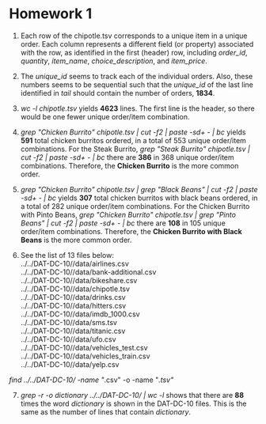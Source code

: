 # Homework 1

1. Each row of the chipotle.tsv corresponds to a unique item in a unique order. Each column represents a different field (or property) associated with the row, as identified in the first (header) row, including *order_id*, *quantity*, *item_name*, *choice_description*, and *item_price*.

2. The *unique_id* seems to track each of the individual orders. Also, these numbers seems to be sequential such that the *unique_id* of the last line identified in *tail* should contain the number of orders, **1834**.

3. *wc -l chipotle.tsv* yields **4623** lines. The first line is the header, so there would be one fewer unique order/item combination.

4. *grep "Chicken Burrito" chipotle.tsv | cut -f2 | paste -sd+ - | bc* yields **591** total chicken burritos ordered, in a total of 553 unique order/item combinations. For the Steak Burrito, *grep "Steak Burrito" chipotle.tsv | cut -f2 | paste -sd+ - | bc* there are **386** in 368 unique order/item combinations. Therefore, the **Chicken Burrito** is the more common order. 

5. *grep "Chicken Burrito" chipotle.tsv | grep "Black Beans" | cut -f2 | paste -sd+ - | bc* yields **307** total chicken burritos with black beans ordered, in a total of 282 unique order/item combinations. For the Chicken Burrito with Pinto Beans, *grep "Chicken Burrito" chipotle.tsv | grep "Pinto Beans" | cut -f2 | paste -sd+ - | bc* there are **108** in 105 unique order/item combinations. Therefore, the **Chicken Burrito with Black Beans** is the more common order. 

6. See the list of 13 files below:  
  ../../DAT-DC-10//data/airlines.csv  
  ../../DAT-DC-10//data/bank-additional.csv  
  ../../DAT-DC-10//data/bikeshare.csv  
  ../../DAT-DC-10//data/chipotle.tsv  
  ../../DAT-DC-10//data/drinks.csv  
  ../../DAT-DC-10//data/hitters.csv  
  ../../DAT-DC-10//data/imdb_1000.csv  
  ../../DAT-DC-10//data/sms.tsv  
  ../../DAT-DC-10//data/titanic.csv  
  ../../DAT-DC-10//data/ufo.csv  
  ../../DAT-DC-10//data/vehicles_test.csv  
  ../../DAT-DC-10//data/vehicles_train.csv  
  ../../DAT-DC-10//data/yelp.csv  

  *find ../../DAT-DC-10/ -name "*.csv" -o -name "*.tsv"*

7. *grep -r -o dictionary ../../DAT-DC-10/ | wc -l* shows that there are **88** times the word *dictionary* is shown in the DAT-DC-10 files. This is the same as the number of lines that contain *dictionary*.
